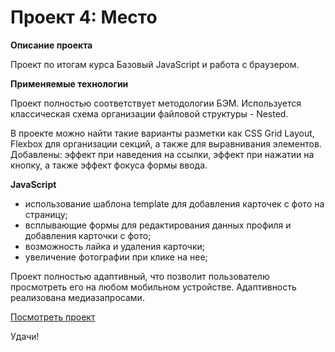 # Проект 4: Место

**Описание проекта**

Проект по итогам курса Базовый JavaScript и работа с браузером.

**Применяемые технологии**

Проект полностью соответствует методологии БЭМ. Используется классическая схема организации файловой структуры - Nested.

В проекте можно найти такие варианты разметки как CSS Grid Layout, Flexbox для организации секций, а также для выравнивания элементов.
Добавлены: эффект при наведения на ссылки, эффект при нажатии на кнопку, а также эффект фокуса формы ввода.

**JavaScript**

- использование шаблона template для добавления карточек с фото на страницу;
- всплывающие формы для редактирования данных профиля и добавления карточки с фото;
- возможность лайка и удаления карточки;
- увеличение фотографии при клике на нее;


Проект полностью адаптивный, что позволит пользователю просмотреть его на любом мобильном устройстве. Адаптивность реализована медиазапросами.

[Посмотреть проект](https://anna-baranova.github.io/mesto/)

Удачи!
